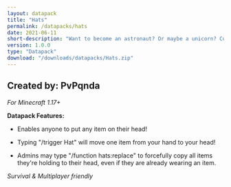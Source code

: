 ```yaml
---
layout: datapack
title: "Hats"
permalink: /datapacks/hats
date: 2021-06-11
short-description: "Want to become an astronaut? Or maybe a unicorn? Customize your appearance with any item you'd like!"
version: 1.0.0
type: "Datapack"
download: "/downloads/datapacks/Hats.zip"
---
```

Created by: PvPqnda
-
*For Minecraft 1.17+*

**Datapack Features:**

- Enables anyone to put any item on their head!

- Typing "/trigger Hat" will move one item from your hand to your head!

- Admins may type "/function hats:replace" to forcefully copy all items they're holding to their head, even if they are already wearing an item.

*Survival & Multiplayer friendly*